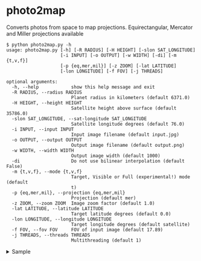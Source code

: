 # photo2map

Converts photos from space to map projections.
Equirectangular, Mercator and Miller projections available

```
$ python photo2map.py -h
usage: photo2map.py [-h] [-R RADIUS] [-H HEIGHT] [-slon SAT_LONGITUDE]
                    [-i INPUT] [-o OUTPUT] [-w WIDTH] [-di] [-m {t,v,f}]
                    [-p {eq,mer,mil}] [-z ZOOM] [-lat LATITUDE]
                    [-lon LONGITUDE] [-f FOV] [-j THREADS]

optional arguments:
  -h, --help            show this help message and exit
  -R RADIUS, --radius RADIUS
                        Planet radius in kilometers (default 6371.0)
  -H HEIGHT, --height HEIGHT
                        Satellite height above surface (default 35786.0)
  -slon SAT_LONGITUDE, --sat-longitude SAT_LONGITUDE
                        Satellite longitude degrees (default 76.0)
  -i INPUT, --input INPUT
                        Input image filename (default input.jpg)
  -o OUTPUT, --output OUTPUT
                        Output image filename (default output.png)
  -w WIDTH, --width WIDTH
                        Output image width (default 1000)
  -di                   Do not use bilinear interpolation (default False)
  -m {t,v,f}, --mode {t,v,f}
                        Target, Visible or Full (experimental!) mode (default
                        t)
  -p {eq,mer,mil}, --projection {eq,mer,mil}
                        Projection (default mer)
  -z ZOOM, --zoom ZOOM  Image zoom factor (default 1.0)
  -lat LATITUDE, --latitude LATITUDE
                        Target latitude degrees (default 0.0)
  -lon LONGITUDE, --longitude LONGITUDE
                        Target longitude degrees (default satellite)
  -f FOV, --fov FOV     FOV of input image (default 17.89)
  -j THREADS, --threads THREADS
                        Multithreading (default 1)
```

<details> 
  <summary>Sample</summary>
  
  Input:
  
  ![input image](https://habrastorage.org/web/a71/1c2/a46/a711c2a469434e3fbc4f61525d8baa64.jpg)
  
  Output:
  
  ![output image](https://habrastorage.org/web/666/dfa/2d6/666dfa2d6d264947bd970c24196ce672.jpg)
  
  Input:
  
  ![input image](https://hsto.org/web/9da/981/13d/9da98113dddc46deb502da2e5430a4cb.jpg)
  
  Output:
  
  ![output image](https://hsto.org/web/e4a/1d7/f21/e4a1d7f21f0041678bfad0806f247830.jpg)
  
</details>
